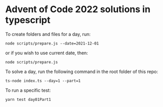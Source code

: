 # Advent of Code 2022 solutions in typescript
To create folders and files for a day, run:

`node scripts/prepare.js --date=2021-12-01`

or if you wish to use current date, then:

`node scripts/prepare.js`

To solve a day, run the following command in the root folder of this repo:

`ts-node index.ts --day=1 --part=1`

To run a specific test:

`yarn test day01Part1`
